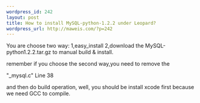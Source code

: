 ```yaml
--- 
wordpress_id: 242
layout: post
title: How to install MySQL-python-1.2.2 under Leopard?
wordpress_url: http://maweis.com/?p=242
---
```

You are choose two way:
1,easy_install
2,download the MySQL-python1.2.2.tar.gz to manual build &amp; install.

remember if you choose the second way,you need to remove the

"_mysql.c" Line 38

and then do build operation, well, you should be install xcode first because we need GCC to compile.

